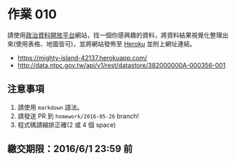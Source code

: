 # 作業 010

請使用[政治資料開放平台](http://data.gov.tw/)網站，找一個你感興趣的資料，將資料結果視覺化整理出來(使用表格、地圖皆可)，並將網站發佈至 [Heroku](https://heroku.com/) 並附上網址連結。

* https://mighty-island-42137.herokuapp.com/
* http://data.ntpc.gov.tw/api/v1/rest/datastore/382000000A-000356-001

## 注意事項

1. 請使用 `markdown` 語法。
2. 請發送 PR 到 `homework/2016-05-26` branch!
3. 程式碼請縮排正確(2 或 4 個 space)

## 繳交期限：2016/6/1 23:59 前
